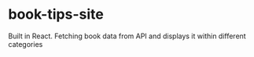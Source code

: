 # book-tips-site
Built in React. Fetching book data from API and displays it within different categories
